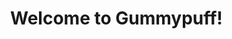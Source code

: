 <!DOCTYPE html>
<html lang="en">
<head>
  <meta charset="UTF-8">
  <meta name="viewport" content="width=device-width, initial-scale=1.0">
  <title>Gummypuff Website</title>
  <style>
    /* Add CSS to use the SVG as a background */
    body {
      background-image: url('https://gummypuff.github.io/GummyPuff/GP.svg');
      background-size: cover; /* Makes the background image cover the entire screen */
      background-position: center; /* Centers the background image */
      background-repeat: no-repeat; /* Prevents the image from repeating */
      margin: 0;
      height: 100vh; /* Ensures the body takes full viewport height */
    }

    /* Optional: Style for other elements */
    h1 {
      color: white;
      text-align: center;
      font-family: Arial, sans-serif;
      padding-top: 200px; /* Adds some space at the top */
    }
  </style>
</head>
<body>
  <h1>Welcome to Gummypuff!</h1>
</body>
</html>
